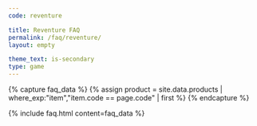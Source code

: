 ```yaml
---
code: reventure

title: Reventure FAQ
permalink: /faq/reventure/
layout: empty

theme_text: is-secondary
type: game
---
```




{% capture faq_data %}
    {% assign product = site.data.products | where_exp:"item","item.code == page.code" | first %}
{% endcapture %}

{% include faq.html content=faq_data %}